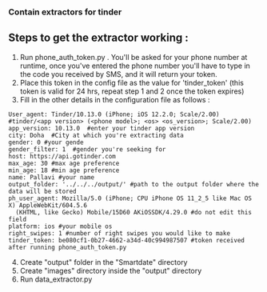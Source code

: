 ### Contain extractors for tinder
## Steps to get the extractor working :
1. Run phone_auth_token.py . You'll be asked for your phone number at runtime, once you've entered the phone number you'll have to type in the code you received by SMS, and it will return your token. 
2. Place this token in the config file as the value for 'tinder_token' (this token is valid for 24 hrs, repeat step 1 and 2 once the token expires)
3. Fill in the other details in the configuration file as follows :

```
User_agent: Tinder/10.13.0 (iPhone; iOS 12.2.0; Scale/2.00)  #tinder/<app version> (<phone model>; <os> <os_version>; Scale/2.00)
app_version: 10.13.0  #enter your tinder app version
city: Doha  #City at which you're extracting data
gender: 0 #your gende
gender_filter: 1  #gender you're seeking for
host: https://api.gotinder.com
max_age: 30 #max age preference
min_age: 18 #min age preference
name: Pallavi #your name
output_folder: '../../../output/' #path to the output folder where the data will be stored
ph_user_agent: Mozilla/5.0 (iPhone; CPU iPhone OS 11_2_5 like Mac OS X) AppleWebKit/604.5.6
  (KHTML, like Gecko) Mobile/15D60 AKiOSSDK/4.29.0 #do not edit this field
platform: ios #your mobile os
right_swipes: 1 #number of right swipes you would like to make
tinder_token: be080cf1-0b27-4662-a34d-40c994987507 #token received after running phone_auth_token.py

```
4. Create "output" folder in the "Smartdate" directory
5. Create "images" directory inside the "output" directory
6. Run data_extractor.py
